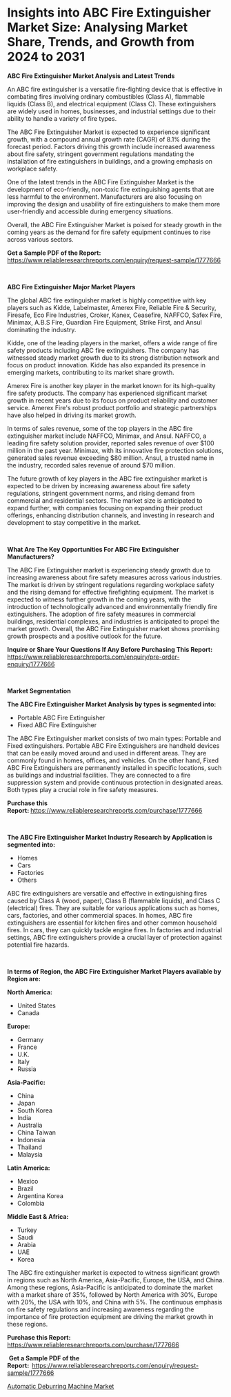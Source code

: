 <p><h1>Insights into ABC Fire Extinguisher Market Size: Analysing Market Share, Trends, and Growth from 2024 to 2031</h1></p><p><strong>ABC Fire Extinguisher Market Analysis and Latest Trends</strong></p>
<p><p>An ABC fire extinguisher is a versatile fire-fighting device that is effective in combating fires involving ordinary combustibles (Class A), flammable liquids (Class B), and electrical equipment (Class C). These extinguishers are widely used in homes, businesses, and industrial settings due to their ability to handle a variety of fire types.</p><p>The ABC Fire Extinguisher Market is expected to experience significant growth, with a compound annual growth rate (CAGR) of 8.1% during the forecast period. Factors driving this growth include increased awareness about fire safety, stringent government regulations mandating the installation of fire extinguishers in buildings, and a growing emphasis on workplace safety.</p><p>One of the latest trends in the ABC Fire Extinguisher Market is the development of eco-friendly, non-toxic fire extinguishing agents that are less harmful to the environment. Manufacturers are also focusing on improving the design and usability of fire extinguishers to make them more user-friendly and accessible during emergency situations.</p><p>Overall, the ABC Fire Extinguisher Market is poised for steady growth in the coming years as the demand for fire safety equipment continues to rise across various sectors.</p></p>
<p><strong>Get a Sample PDF of the Report:&nbsp;</strong> <a href="https://www.reliableresearchreports.com/enquiry/request-sample/1777666">https://www.reliableresearchreports.com/enquiry/request-sample/1777666</a></p>
<p>&nbsp;</p>
<p><strong>ABC Fire Extinguisher Major Market Players</strong></p>
<p><p>The global ABC fire extinguisher market is highly competitive with key players such as Kidde, Labelmaster, Amerex Fire, Reliable Fire & Security, Firesafe, Eco Fire Industries, Croker, Kanex, Ceasefire, NAFFCO, Safex Fire, Minimax, A.B.S Fire, Guardian Fire Equipment, Strike First, and Ansul dominating the industry.</p><p>Kidde, one of the leading players in the market, offers a wide range of fire safety products including ABC fire extinguishers. The company has witnessed steady market growth due to its strong distribution network and focus on product innovation. Kidde has also expanded its presence in emerging markets, contributing to its market share growth.</p><p>Amerex Fire is another key player in the market known for its high-quality fire safety products. The company has experienced significant market growth in recent years due to its focus on product reliability and customer service. Amerex Fire's robust product portfolio and strategic partnerships have also helped in driving its market growth.</p><p>In terms of sales revenue, some of the top players in the ABC fire extinguisher market include NAFFCO, Minimax, and Ansul. NAFFCO, a leading fire safety solution provider, reported sales revenue of over $100 million in the past year. Minimax, with its innovative fire protection solutions, generated sales revenue exceeding $80 million. Ansul, a trusted name in the industry, recorded sales revenue of around $70 million.</p><p>The future growth of key players in the ABC fire extinguisher market is expected to be driven by increasing awareness about fire safety regulations, stringent government norms, and rising demand from commercial and residential sectors. The market size is anticipated to expand further, with companies focusing on expanding their product offerings, enhancing distribution channels, and investing in research and development to stay competitive in the market.</p></p>
<p>&nbsp;</p>
<p><strong>What Are The Key Opportunities For ABC Fire Extinguisher Manufacturers?</strong></p>
<p><p>The ABC Fire Extinguisher market is experiencing steady growth due to increasing awareness about fire safety measures across various industries. The market is driven by stringent regulations regarding workplace safety and the rising demand for effective firefighting equipment. The market is expected to witness further growth in the coming years, with the introduction of technologically advanced and environmentally friendly fire extinguishers. The adoption of fire safety measures in commercial buildings, residential complexes, and industries is anticipated to propel the market growth. Overall, the ABC Fire Extinguisher market shows promising growth prospects and a positive outlook for the future.</p></p>
<p><strong>Inquire or Share Your Questions If Any Before Purchasing This Report:</strong> <a href="https://www.reliableresearchreports.com/enquiry/pre-order-enquiry/1777666">https://www.reliableresearchreports.com/enquiry/pre-order-enquiry/1777666</a></p>
<p>&nbsp;</p>
<p><strong>Market Segmentation</strong></p>
<p><strong>The ABC Fire Extinguisher Market Analysis by types is segmented into:</strong></p>
<p><ul><li>Portable ABC Fire Extinguisher</li><li>Fixed ABC Fire Extinguisher</li></ul></p>
<p><p>The ABC Fire Extinguisher market consists of two main types: Portable and Fixed extinguishers. Portable ABC Fire Extinguishers are handheld devices that can be easily moved around and used in different areas. They are commonly found in homes, offices, and vehicles. On the other hand, Fixed ABC Fire Extinguishers are permanently installed in specific locations, such as buildings and industrial facilities. They are connected to a fire suppression system and provide continuous protection in designated areas. Both types play a crucial role in fire safety measures.</p></p>
<p><strong>Purchase this Report:&nbsp;</strong><a href="https://www.reliableresearchreports.com/purchase/1777666">https://www.reliableresearchreports.com/purchase/1777666</a></p>
<p>&nbsp;</p>
<p><strong>The ABC Fire Extinguisher Market Industry Research by Application is segmented into:</strong></p>
<p><ul><li>Homes</li><li>Cars</li><li>Factories</li><li>Others</li></ul></p>
<p><p>ABC fire extinguishers are versatile and effective in extinguishing fires caused by Class A (wood, paper), Class B (flammable liquids), and Class C (electrical) fires. They are suitable for various applications such as homes, cars, factories, and other commercial spaces. In homes, ABC fire extinguishers are essential for kitchen fires and other common household fires. In cars, they can quickly tackle engine fires. In factories and industrial settings, ABC fire extinguishers provide a crucial layer of protection against potential fire hazards.</p></p>
<p>&nbsp;</p>
<p><strong>In terms of Region, the ABC Fire Extinguisher Market Players available by Region are:</strong></p>
<p>
    <p> <strong> North America: </strong>
        <ul>
            <li>United States</li>
            <li>Canada</li>
        </ul>
        </p> 
    <p> <strong> Europe: </strong>
        <ul>
            <li>Germany</li>
            <li>France</li>
            <li>U.K.</li>
            <li>Italy</li>
            <li>Russia</li>
        </ul>
        </p> 
    <p> <strong> Asia-Pacific: </strong>
        <ul>
            <li>China</li>
            <li>Japan</li>
            <li>South Korea</li>
            <li>India</li>
            <li>Australia</li>
            <li>China Taiwan</li>
            <li>Indonesia</li>
            <li>Thailand</li>
            <li>Malaysia</li>
        </ul>
        </p> 
    <p> <strong> Latin America: </strong>
        <ul>
            <li>Mexico</li>
            <li>Brazil</li>
            <li>Argentina Korea</li>
            <li>Colombia</li>
        </ul>
        </p> 
    <p> <strong> Middle East & Africa: </strong>
        <ul>
            <li>Turkey</li>
            <li>Saudi</li>
            <li>Arabia</li>
            <li>UAE</li>
            <li>Korea</li>
        </ul>
    </p>
    </p>
<p><p>The ABC fire extinguisher market is expected to witness significant growth in regions such as North America, Asia-Pacific, Europe, the USA, and China. Among these regions, Asia-Pacific is anticipated to dominate the market with a market share of 35%, followed by North America with 30%, Europe with 20%, the USA with 10%, and China with 5%. The continuous emphasis on fire safety regulations and increasing awareness regarding the importance of fire protection equipment are driving the market growth in these regions.</p></p>
<p><strong>Purchase this Report: </strong><a href="https://www.reliableresearchreports.com/purchase/1777666">https://www.reliableresearchreports.com/purchase/1777666</a></p>
<p>&nbsp;<strong>Get a Sample PDF of the Report:&nbsp;&nbsp;</strong><a href="https://www.reliableresearchreports.com/enquiry/request-sample/1777666">https://www.reliableresearchreports.com/enquiry/request-sample/1777666</a></p>
<p><strong></strong></p>
<p><p><a href="https://noble-drawer-34c.notion.site/Automatic-Deburring-Machine-Market-Size-Share-Trends-Analysis-Report-By-Application-Regional-Out-9dfa77c38602439aa8bc2a68c8b2e29f">Automatic Deburring Machine Market</a></p></p>
